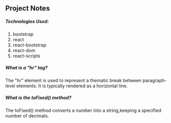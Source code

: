 ## Project Notes

##### Technologies Used:

1) bootstrap
2) react
3) react-bootstrap
4) react-dom
5) react-scripts

##### What is a "hr" tag?

The "hr" element is used to represent a thematic break between paragraph-level elements. It is typically rendered as a horizontal line.

##### What is the toFixed() method?

The toFixed() method converts a number into a string,keeping a specified number of decimals.

